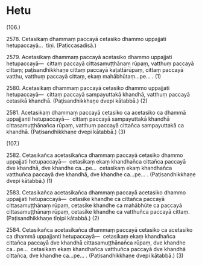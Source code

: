 

# Hetu







(106.)

2578\. Cetasikaṃ dhammaṃ paccayā cetasiko dhammo uppajjati hetupaccayā…  tīṇi. (Paṭiccasadisā.)

2579\. Acetasikaṃ dhammaṃ paccayā acetasiko dhammo uppajjati hetupaccayā—  cittaṃ paccayā cittasamuṭṭhānaṃ rūpaṃ, vatthuṃ paccayā cittaṃ; paṭisandhikkhaṇe cittaṃ paccayā kaṭattārūpaṃ, cittaṃ paccayā vatthu, vatthuṃ paccayā cittaṃ, ekaṃ mahābhūtaṃ…pe… . (1)

2580\. Acetasikaṃ dhammaṃ paccayā cetasiko dhammo uppajjati hetupaccayā—  cittaṃ paccayā sampayuttakā khandhā, vatthuṃ paccayā cetasikā khandhā. (Paṭisandhikkhaṇe dvepi kātabbā.) (2)

2581\. Acetasikaṃ dhammaṃ paccayā cetasiko ca acetasiko ca dhammā uppajjanti hetupaccayā—  cittaṃ paccayā sampayuttakā khandhā cittasamuṭṭhānañca rūpaṃ, vatthuṃ paccayā cittañca sampayuttakā ca khandhā. (Paṭisandhikkhaṇe dvepi kātabbā.) (3)

(107.)

2582\. Cetasikañca acetasikañca dhammaṃ paccayā cetasiko dhammo uppajjati hetupaccayā—  cetasikaṃ ekaṃ khandhañca cittañca paccayā dve khandhā, dve khandhe ca…pe…  cetasikaṃ ekaṃ khandhañca vatthuñca paccayā dve khandhā, dve khandhe ca…pe… . (Paṭisandhikkhaṇe dvepi kātabbā.) (1)

2583\. Cetasikañca acetasikañca dhammaṃ paccayā acetasiko dhammo uppajjati hetupaccayā—  cetasike khandhe ca cittañca paccayā cittasamuṭṭhānaṃ rūpaṃ, cetasike khandhe ca mahābhūte ca paccayā cittasamuṭṭhānaṃ rūpaṃ, cetasike khandhe ca vatthuñca paccayā cittaṃ. (Paṭisandhikkhaṇe tīṇipi kātabbā.) (2)

2584\. Cetasikañca acetasikañca dhammaṃ paccayā cetasiko ca acetasiko ca dhammā uppajjanti hetupaccayā—  cetasikaṃ ekaṃ khandhañca cittañca paccayā dve khandhā cittasamuṭṭhānañca rūpaṃ, dve khandhe ca…pe…  cetasikaṃ ekaṃ khandhañca vatthuñca paccayā dve khandhā cittañca, dve khandhe ca…pe… . (Paṭisandhikkhaṇe dvepi kātabbā.) (3)



